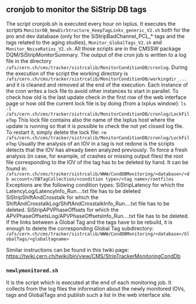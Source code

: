 ## cronjob to monitor the SiStrip DB tags
The script cronjob.sh is executed every hour on lxplus. It executes the scripts `MonitorDB_NewDirStructure_KeepTagLinks_generic_V2.sh` both for the pro and dev database (only for the SiStripBadChannel_PCL_* tags and the tags related to the aging studies), `Monitor_GlobalTags_V2.sh` and `Monitor_NoiseRatios_V2.sh`. All those scripts are in the CMSSW package DQM/SiStripMonitorSummary. The output of the cron job is written to a log file in the directory `/afs/cern.ch/cms/tracker/sistrcalib/MonitorConditionDB/cronlog`. During the execution of the script the working directory is `/afs/cern.ch/cms/tracker/sistrcalib/MonitorConditionDB/workingdir_...` and it is cleaned and removed at the end of the execution.
Each instance of the cron writes a lock file to avoid other instances to start in parallel. To check how old is the last update check in the first row of the web interface page or how old the current lock file is by doing (from a lxplus window):
`ls -l /afs/cern.ch/cms/tracker/sistrcalib/MonitorConditionDB/cronlog/LockFileTmp`
This lock file contains also the name of the lxplus host where the update is running so that it is possible to check the not yet closed log file. To restart it, simply delete the lock file:
`rm /afs/cern.ch/cms/tracker/sistrcalib/MonitorConditionDB/cronlog/LockFileTmp`
Usually the analysis of an IOV in a tag is not redone is the scripts detects that the IOV has already been analyzed previously. To force a fresh analysis (in case, for example, of crashes or missing output files) the root file corresponding to the IOV of the tag has to be deleted by hand. It can be found in:
`/afs/cern.ch/cms/tracker/sistrcalib/WWW/CondDBMonitoring/<database>/<db account>/DBTagCollection/<condition type>/<tag name>/rootfiles`
Exceptions are the following condition types:
SiStripLatency for which the LatencyLog/LatencyInfo_Run....txt file has to be deleted
SiStripShiftAndCrosstalk for which the ShiftAndCrosstalkLog/ShiftAndCrosstalkInfo_Run....txt file has to be deleted.
SiStripAPVPhaseOffsets for which the APVPhaseOffsetsLog/APVPhaseOffsetsInfo_Run....txt file has to be deleted.
If the links between a Global Tag and the tags have to be rebuild, it is enough to delete the corresponding Global Tag subdirectory:
`/afs/cern.ch/cms/tracker/sistrcalib/WWW/CondDBMonitoring/<database>/GlobalTags/<globaltagname>`

Similar instructions can be found in this twiki page:
https://twiki.cern.ch/twiki/bin/view/CMS/StripTrackerMonitoringCondDb

### `newlymonitored.sh`
It is the script which is executed at the end of each monitoring job. It collects from the log files the information about the newly monitored IOVs, tags and GlobalTags and publish such a list in the web interface site.


